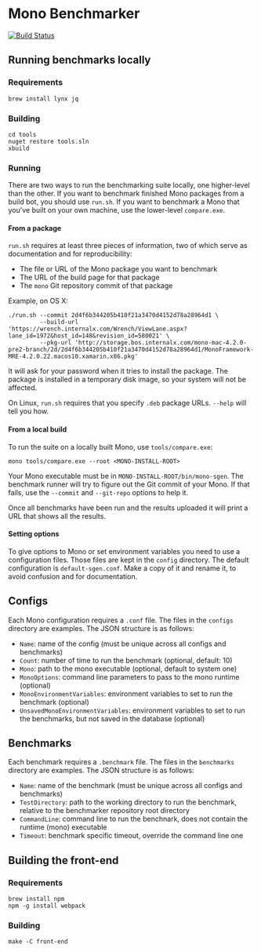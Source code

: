 # Mono Benchmarker

[![Build Status](https://travis-ci.org/xamarin/benchmarker.svg?branch=master)](https://travis-ci.org/xamarin/benchmarker)

## Running benchmarks locally

### Requirements

    brew install lynx jq

### Building

    cd tools
    nuget restore tools.sln
    xbuild

### Running

There are two ways to run the benchmarking suite locally, one
higher-level than the other.  If you want to benchmark finished Mono
packages from a build bot, you should use `run.sh`.  If you want to
benchmark a Mono that you've built on your own machine, use the
lower-level `compare.exe`.

#### From a package

`run.sh` requires at least three pieces of information, two of which
serve as documentation and for reproducibility:

- The file or URL of the Mono package you want to benchmark
- The URL of the build page for that package
- The `mono` Git repository commit of that package

Example, on OS X:

    ./run.sh --commit 2d4f6b344205b410f21a3470d4152d78a28964d1 \
	         --build-url 'https://wrench.internalx.com/Wrench/ViewLane.aspx?lane_id=1972&host_id=148&revision_id=580021' \
			 --pkg-url 'http://storage.bos.internalx.com/mono-mac-4.2.0-pre2-branch/2d/2d4f6b344205b410f21a3470d4152d78a28964d1/MonoFramework-MRE-4.2.0.22.macos10.xamarin.x86.pkg'

It will ask for your password when it tries to install the package.
The package is installed in a temporary disk image, so your system
will not be affected.

On Linux, `run.sh` requires that you specify `.deb` package URLs.
`--help` will tell you how.

#### From a local build

To run the suite on a locally built Mono, use `tools/compare.exe`:

    mono tools/compare.exe --root <MONO-INSTALL-ROOT>

Your Mono executable must be in `MONO-INSTALL-ROOT/bin/mono-sgen`.
The benchmark runner will try to figure out the Git commit of your
Mono.  If that fails, use the `--commit` and `--git-repo` options to
help it.

Once all benchmarks have been run and the results uploaded it will
print a URL that shows all the results.

#### Setting options

To give options to Mono or set environment variables you need to use a
configuration files.  Those files are kept in the `config` directory.
The default configuration is `default-sgen.conf`.  Make a copy of it
and rename it, to avoid confusion and for documentation.

## Configs

Each Mono configuration requires a `.conf` file.  The files in the `configs` directory are examples. The JSON structure is as follows:

  - `Name`: name of the config (must be unique across all configs and benchmarks)
  - `Count`: number of time to run the benchmark (optional, default: 10)
  - `Mono`: path to the mono executable (optional, default to system one)
  - `MonoOptions`: command line parameters to pass to the mono runtime (optional)
  - `MonoEnvironmentVariables`: environment variables to set to run the benchmark (optional)
  - `UnsavedMonoEnvironmentVariables`: environment variables to set to run the benchmarks, but not saved in the database (optional)

## Benchmarks

Each benchmark requires a `.benchmark` file. The files in the `benchmarks` directory are examples. The JSON structure is as follows:

  - `Name`: name of the benchmark (must be unique across all configs and benchmarks)
  - `TestDirectory`: path to the working directory to run the benchmark, relative to the benchmarker repository root directory
  - `CommandLine`: command line to run the benchnark, does not contain the runtime (mono) executable
  - `Timeout`: benchmark specific timeout, override the command line one

## Building the front-end

### Requirements

    brew install npm
    npm -g install webpack

### Building

    make -C front-end

